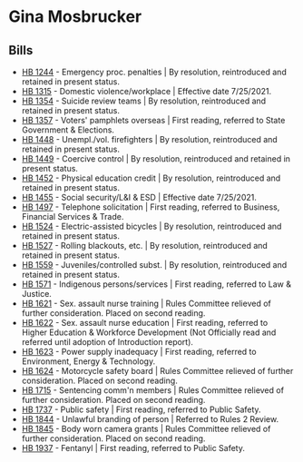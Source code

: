 # Gina Mosbrucker
## Bills
* [HB 1244](/bill/2021-22/hb/1244/) - Emergency proc. penalties | By resolution, reintroduced and retained in present status.
* [HB 1315](/bill/2021-22/hb/1315/) - Domestic violence/workplace | Effective date 7/25/2021.
* [HB 1354](/bill/2021-22/hb/1354/) - Suicide review teams | By resolution, reintroduced and retained in present status.
* [HB 1357](/bill/2021-22/hb/1357/) - Voters' pamphlets overseas | First reading, referred to State Government & Elections.
* [HB 1448](/bill/2021-22/hb/1448/) - Unempl./vol. firefighters | By resolution, reintroduced and retained in present status.
* [HB 1449](/bill/2021-22/hb/1449/) - Coercive control | By resolution, reintroduced and retained in present status.
* [HB 1452](/bill/2021-22/hb/1452/) - Physical education credit | By resolution, reintroduced and retained in present status.
* [HB 1455](/bill/2021-22/hb/1455/) - Social security/L&I & ESD | Effective date 7/25/2021.
* [HB 1497](/bill/2021-22/hb/1497/) - Telephone solicitation | First reading, referred to Business, Financial Services & Trade.
* [HB 1524](/bill/2021-22/hb/1524/) - Electric-assisted bicycles | By resolution, reintroduced and retained in present status.
* [HB 1527](/bill/2021-22/hb/1527/) - Rolling blackouts, etc. | By resolution, reintroduced and retained in present status.
* [HB 1559](/bill/2021-22/hb/1559/) - Juveniles/controlled subst. | By resolution, reintroduced and retained in present status.
* [HB 1571](/bill/2021-22/hb/1571/) - Indigenous persons/services | First reading, referred to Law & Justice.
* [HB 1621](/bill/2021-22/hb/1621/) - Sex. assault nurse training | Rules Committee relieved of further consideration.  Placed on second reading.
* [HB 1622](/bill/2021-22/hb/1622/) - Sex. assault nurse education | First reading, referred to Higher Education & Workforce Development (Not Officially read and referred until adoption of Introduction report).
* [HB 1623](/bill/2021-22/hb/1623/) - Power supply inadequacy | First reading, referred to Environment, Energy & Technology.
* [HB 1624](/bill/2021-22/hb/1624/) - Motorcycle safety board | Rules Committee relieved of further consideration.  Placed on second reading.
* [HB 1715](/bill/2021-22/hb/1715/) - Sentencing comm'n members | Rules Committee relieved of further consideration.  Placed on second reading.
* [HB 1737](/bill/2021-22/hb/1737/) - Public safety | First reading, referred to Public Safety.
* [HB 1844](/bill/2021-22/hb/1844/) - Unlawful branding of person | Referred to Rules 2 Review.
* [HB 1845](/bill/2021-22/hb/1845/) - Body worn camera grants | Rules Committee relieved of further consideration.  Placed on second reading.
* [HB 1937](/bill/2021-22/hb/1937/) - Fentanyl | First reading, referred to Public Safety.
